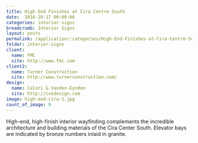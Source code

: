 ```yaml
---
title: High End Finishes at Cira Centre South
date:  2016-10-17 00:00:00
categories: interior-signs
breadcrumb: Interior Signs
layout: posts
permalink: /application/:categories/High-End-Finishes-at-Cira-Centre-South/
folder: interior-signs
client:
  name: FMC
  site: http://www.fmc.com
client2:
  name: Turner Construction
  site: http://www.turnerconstruction.com/
design:
  name: Calori & Vanden-Eynden
  site: http://cvedesign.com
image: high-end-cira-1.jpg
count_of_image: 9
---
```


<div class="col-xs-12 col-sm-12 col-md-12 col-lg-12">
  <div class="fotorama application-item__slider" data-nav="thumbs" data-thumbheight="109" border-width="3" data-maxheight="500">
    <a {{ href | img : "fotorama/high-end-cira-1.jpg" }}></a>
    <a {{ href | img : "fotorama/high-end-cira-2.jpg" }}></a>
    <a {{ href | img : "fotorama/high-end-cira-3.jpg" }}></a>
    <a {{ href | img : "fotorama/high-end-cira-4.jpg" }}></a>
    <a {{ href | img : "fotorama/high-end-cira-5.jpg" }}></a>
    <a {{ href | img : "fotorama/high-end-cira-6.jpg" }}></a>
    <a {{ href | img : "fotorama/high-end-cira-7.jpg" }}></a>
    <a {{ href | img : "fotorama/high-end-cira-8.jpg" }}></a>
    <a {{ href | img : "fotorama/high-end-cira-9.jpg" }}></a>
  </div>
  <div class="visible-xs application-item__icon-slider">
    <i class="icon-swipe"></i>
  </div>
<p class="application-item__content application-item__content--bottom">
    High-end, high-finish interior wayfinding complements the incredible architecture and building materials of the Cira Center South. Elevator bays are indicated by bronze numbers inlaid in granite. 
  </p>
</div>

